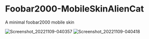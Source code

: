# Foobar2000-MobileSkinAlienCat
A minimal foobar2000 mobile skin



![Screenshot_20221109-040357](https://user-images.githubusercontent.com/16135535/200787717-45999eb4-fcdc-4807-9dd6-fcd2ba07c88e.png)
![Screenshot_20221109-040418](https://user-images.githubusercontent.com/16135535/200787751-740e4d87-6145-43b3-b606-6e19dcf97af0.png)







